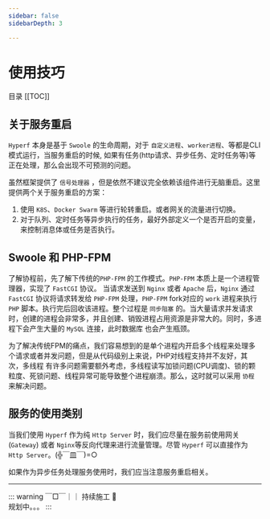 ```yaml
---
sidebar: false
sidebarDepth: 3

---
```


# 使用技巧

目录
[[TOC]]

## 关于服务重启

`Hyperf` 本身是基于 `Swoole` 的生命周期，对于 `自定义进程`、`worker进程`、等都是CLI模式运行，当服务重启的时候,
如果有任务(http请求、异步任务、定时任务等)等正在处理，那么会出现不可预测的问题。

虽然框架提供了 `信号处理器` ，但是依然不建议完全依赖该组件进行无脑重启。这里提供两个关于服务重启的方案：

1. 使用 `K8S`、`Docker Swarm` 等进行轮转重启。或者网关的流量进行切换。
2. 对于队列、定时任务等异步执行的任务，最好外部定义一个是否开启的变量，来控制消息体或任务是否执行。

## Swoole 和 PHP-FPM

了解协程前，先了解下传统的`PHP-FPM` 的工作模式。`PHP-FPM` 本质上是一个进程管理器，实现了 `FastCGI` 协议。
当请求发送到 `Nginx` 或者 `Apache` 后，`Nginx` 通过 `FastCGI` 协议将请求转发给 `PHP-FPM` 处理，`PHP-FPM` fork对应的 `work`
进程来执行 `PHP` 脚本。执行完后回收该进程。整个过程是 `同步阻塞` 的。当大量请求并发请求时，创建的进程会非常多，并且创建、销毁进程占用资源是非常大的。同时，多进程下会产生大量的 `MySQL` 连接，此时数据库
也会产生瓶颈。

为了解决传统FPM的痛点，我们容易想到的是单个进程内开启多个线程来处理多个请求或者并发问题，但是从代码级别上来说，PHP对线程支持并不友好，其次，多线程
有许多问题需要额外考虑，多线程读写加锁问题(CPU调度)、锁的颗粒度、死锁问题、线程异常可能导致整个进程崩溃。那么，这时就可以采用 `协程` 来解决问题。

## 服务的使用类别

当我们使用 `Hyperf` 作为纯 `Http Server` 时，我们应尽量在服务前使用网关(`Gateway`) 或者 `Nginx`等反向代理来进行流量管理。尽管 `Hyperf`
可以直接作为 `Http Server`。(╬￣皿￣)=○

如果作为异步任务处理服务使用时，我们应当注意服务重启相关。

---

::: warning ￣□￣｜｜
持续施工 :construction: \
规划中。。。
:::